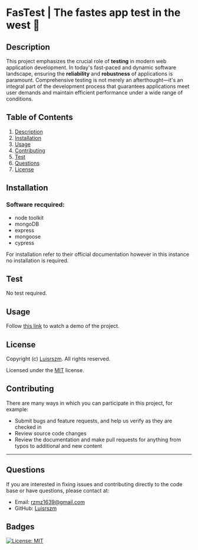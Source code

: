 # FasTest | The fastes app test in the west 🤠

## Description

This project emphasizes the crucial role of **testing** in modern web application development. In today's fast-paced and dynamic software landscape, ensuring the **reliability** and **robustness** of applications is paramount. Comprehensive testing is not merely an afterthought—it's an integral part of the development process that guarantees applications meet user demands and maintain efficient performance under a wide range of conditions.

## Table of Contents

1. [Description](#description)
2. [Installation](#installation)
3. [Usage](#usage)
4. [Contributing](#contributing)
6. [Test](#test)
7. [Questions](#questions)
8. [License](#license)

## Installation

### Software recquired:
- node toolkit
- mongoDB
- express
- mongoose
- cypress

For installation refer to their official documentation however in this instance no installation is required.

## Test

No test required.

## Usage

Follow [this link](https://drive.google.com/file/d/1Y-_V5uyq37AQTii8IpmON0ng3Sex55U6/view?usp=sharing) to watch a demo of the project.

## License

Copyright (c) [Luisrszm](https://github.com/Luisrszm). All rights reserved.

Licensed under the [MIT](https://choosealicense.com/licenses/mit/) license.

## Contributing

There are many ways in which you can participate in this project, for example:

- Submit bugs and feature requests, and help us verify as they are checked in
- Review source code changes
- Review the documentation and make pull requests for anything from typos to additional and new content

---

## Questions

If you are interested in fixing issues and contributing directly to the code base or have questions, please contact at:
- Email: rzmz1639@gmail.com
- GitHub: [Luisrszm](https://github.com/Luisrszm)

## Badges

[![License: MIT](https://img.shields.io/badge/License-MIT-yellow.svg)](https://opensource.org/licenses/MIT)

